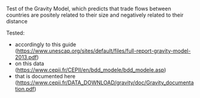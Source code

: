 
Test of the Gravity Model, which predicts that trade flows between countries are positely related to their size and negatively related to their distance

Tested:
- accordingly to this guide (https://www.unescap.org/sites/default/files/full-report-gravity-model-2013.pdf)
- on this data (https://www.cepii.fr/CEPII/en/bdd_modele/bdd_modele.asp)
- that is documented here (https://www.cepii.fr/DATA_DOWNLOAD/gravity/doc/Gravity_documentation.pdf)

